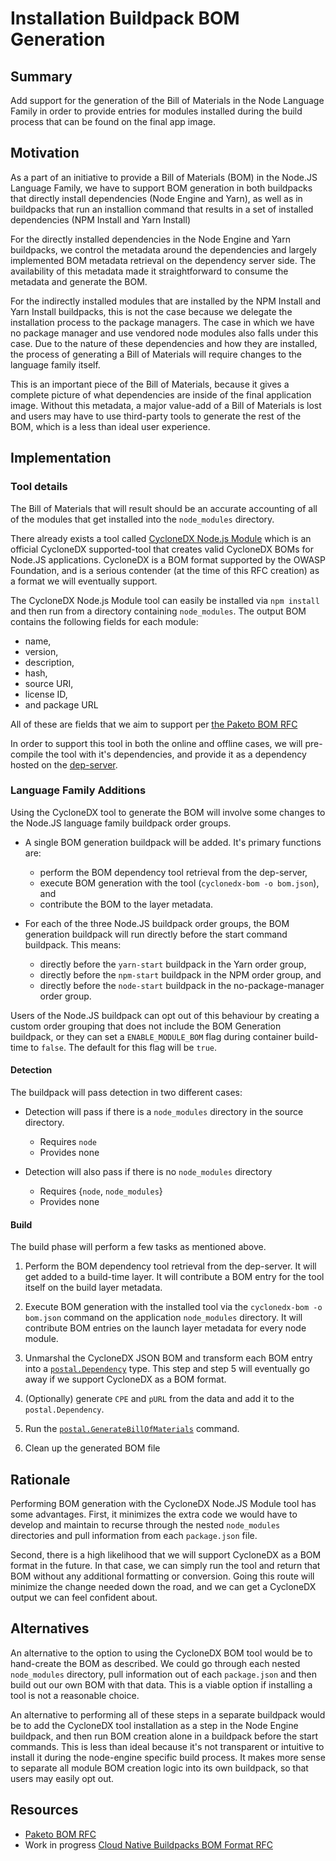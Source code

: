 #  Installation Buildpack BOM Generation

## Summary

Add support for the generation of the Bill of Materials in the Node Language
Family in order to provide entries for modules installed
during the build process that can be found on the final app image.

## Motivation

As a part of an initiative to provide a Bill of Materials (BOM) in the Node.JS
Language Family, we have to support BOM generation in both buildpacks that
directly install dependencies (Node Engine and Yarn), as well as in buildpacks
that run an installion command that results in a set of installed dependencies
(NPM Install and Yarn Install)

For the directly installed dependencies in the Node Engine and Yarn buildpacks,
we control the metadata around the dependencies and largely implemented BOM
metadata retrieval on the dependency server side. The availability of this
metadata made it straightforward to consume the metadata and generate the BOM.

For the indirectly installed modules that are installed by the NPM Install and
Yarn Install buildpacks, this is not the case because we delegate the
installation process to the package managers. The case in which we have no
package manager and use vendored node modules also falls under this case. Due
to the nature of these dependencies and how they are installed, the process of
generating a Bill of Materials will require changes to the language family itself.

This is an important piece of the Bill of Materials, because it gives a
complete picture of what dependencies are inside of the final application
image. Without this metadata, a major value-add of a Bill of Materials is lost
and users may have to use third-party tools to generate the rest of the BOM,
which is a less than ideal user experience.


## Implementation

### Tool details

The Bill of Materials that will result should be an accurate accounting of all
of the modules that get installed into the `node_modules` directory.

There already exists a tool called [CycloneDX Node.js
Module](https://github.com/CycloneDX/cyclonedx-node-module) which is an
official CycloneDX supported-tool that creates valid CycloneDX BOMs for Node.JS
applications. CycloneDX is a BOM format supported by the OWASP Foundation, and
is a serious contender (at the time of this RFC creation) as a format we will
eventually support.

The CycloneDX Node.js Module tool can easily be installed via `npm install` and
then run from a directory containing `node_modules`. The output BOM contains
the following fields for each module:
* name,
* version,
* description, 
* hash, 
* source URI, 
* license ID, 
* and package URL

All of these are fields that we aim to support per [the Paketo BOM
RFC](https://github.com/sophiewigmore/rfcs/blob/8b1e8c9ed6201313f47c5897223cbffb265e96ed/text/0028-bill-of-materials.md)

In order to support this tool in both the online and offline cases, we will
pre-compile the tool with it's dependencies, and provide it as a dependency
hosted on the [dep-server](https://github.com/paketo-buildpacks/dep-server).

### Language Family Additions

Using the CycloneDX tool to generate the BOM will involve some changes to the
Node.JS language family buildpack order groups.

* A single BOM generation buildpack will be added. It's primary functions are:
  * perform the BOM dependency tool retrieval from the dep-server,
  * execute BOM generation with the tool (`cyclonedx-bom -o bom.json`), and
  * contribute the BOM to the layer metadata.

* For each of the three Node.JS buildpack order groups, the BOM generation
  buildpack will run directly before the start command buildpack. This means:
  * directly before the `yarn-start` buildpack in the Yarn order group,
  * directly before the `npm-start` buildpack in the NPM order group, and
  * directly before the `node-start` buildpack in the no-package-manager order group.

Users of the Node.JS buildpack can opt out of this behaviour by creating a
custom order grouping that does not include the BOM Generation buildpack, or
they can set a `ENABLE_MODULE_BOM` flag during container build-time to `false`.
The default for this flag will be `true`.

#### Detection

The buildpack will pass detection in two different cases:

* Detection will pass if there is a `node_modules` directory in the source directory.
  * Requires `node`
  * Provides none

* Detection will also pass if there is no `node_modules` directory
  * Requires {`node`, `node_modules`}
  * Provides none

#### Build

The build phase will perform a few tasks as mentioned above.

1. Perform the BOM dependency tool retrieval from the dep-server. It will get
   added to a build-time layer. It will contribute a BOM entry for the tool itself
   on the build layer metadata.

2. Execute BOM generation with the installed tool via the `cyclonedx-bom -o
   bom.json` command on the application `node_modules` directory. It will
   contribute BOM entries on the launch layer metadata for every node module.

3. Unmarshal the CycloneDX JSON BOM and transform each BOM entry into a
   [`postal.Dependency`](https://github.com/paketo-buildpacks/packit/blob/c5a40518f2c6bd913ade999b9e2d58d6892d2ea9/postal/buildpack.go#L12)
   type. This step and step 5 will eventually go away if we support CycloneDX
   as a BOM format.

4. (Optionally) generate `CPE` and `pURL` from the data and add it to the
  `postal.Dependency`.

5. Run the
  [`postal.GenerateBillOfMaterials`](https://github.com/paketo-buildpacks/packit/blob/c5a40518f2c6bd913ade999b9e2d58d6892d2ea9/postal/service.go#L186)
  command.

6. Clean up the generated BOM file

## Rationale

Performing BOM generation with the CycloneDX Node.JS Module tool has some
advantages. First, it minimizes the extra code we would have to develop and
maintain to recurse through the nested `node_modules` directories and pull
information from each `package.json` file.

Second, there is a high likelihood that we will support CycloneDX as a BOM
format in the future. In that case, we can simply run the tool and return that
BOM without any additional formatting or conversion. Going this route will
minimize the change needed down the road, and we can get a CycloneDX output we
can feel confident about.

## Alternatives

An alternative to the option to using the CycloneDX BOM tool would be to
hand-create the BOM as described. We could go through each nested
`node_modules` directory, pull information out of each `package.json` and then
build out our own BOM with that data. This is a viable option if installing a
tool is not a reasonable choice.

An alternative to performing all of these steps in a separate buildpack would
be to add the CycloneDX tool installation as a step in the Node Engine
buildpack, and then run BOM creation alone in a buildpack before the start
commands. This is less than ideal because it's not transparent or intuitive to
install it during the node-engine specific build process. It makes more sense
to separate all module BOM creation logic into its own buildpack, so that users
may easily opt out.


## Resources

* [Paketo BOM RFC](https://github.com/sophiewigmore/rfcs/blob/sophie/bom/text/0028-bill-of-materials.md)
* Work in progress [Cloud Native Buildpacks BOM Format
  RFC](https://github.com/buildpacks/rfcs/pull/166)
